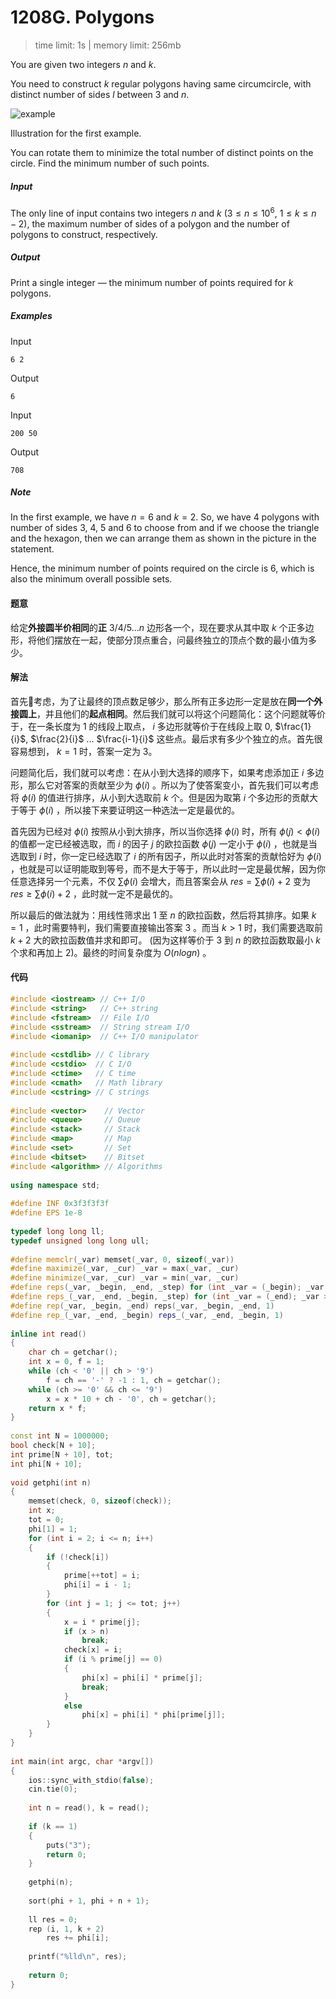 # 1208G. Polygons

> time limit: 1s | memory limit: 256mb

You are given two integers $n$ and $k$.

You need to construct $k$ regular polygons having same circumcircle, with distinct number of sides $l$ between $3$ and $n$.

![example](/assets/1208G.png)

Illustration for the first example.

You can rotate them to minimize the total number of distinct points on the circle. Find the minimum number of such points.

##### Input

The only line of input contains two integers $n$ and $k$ ($3 \leq n \leq 10^6$, $1 \leq k \leq n - 2$), the maximum number of sides of a polygon and the number of polygons to construct, respectively.

##### Output

Print a single integer — the minimum number of points required for $k$ polygons.

##### Examples

Input
```text
6 2
```
Output
```text
6
```

Input
```text
200 50
```
Output
```text
708
```

##### Note

In the first example, we have $n = 6$ and $k = 2$. So, we have $4$ polygons with number of sides $3$, $4$, $5$ and $6$ to choose from and if we choose the triangle and the hexagon, then we can arrange them as shown in the picture in the statement.

Hence, the minimum number of points required on the circle is $6$, which is also the minimum overall possible sets.

#### 题意

给定**外接圆半价相同**的**正** $3/4/5...n$ 边形各一个，现在要求从其中取 $k$ 个正多边形，将他们摆放在一起，使部分顶点重合，问最终独立的顶点个数的最小值为多少。

#### 解法

首先考虑，为了让最终的顶点数足够少，那么所有正多边形一定是放在**同一个外接圆上**，并且他们的**起点相同**。然后我们就可以将这个问题简化：这个问题就等价于，在一条长度为 $1$ 的线段上取点， $i$ 多边形就等价于在线段上取 $0$, $\frac{1}{i}$, $\frac{2}{i}$ ... $\frac{i-1}{i}$ 这些点。最后求有多少个独立的点。首先很容易想到， $k = 1$ 时，答案一定为 $3$。

问题简化后，我们就可以考虑：在从小到大选择的顺序下，如果考虑添加正 $i$ 多边形，那么它对答案的贡献至少为 $\phi(i)$ 。所以为了使答案变小，首先我们可以考虑将 $\phi(i)$ 的值进行排序，从小到大选取前 $k$ 个。但是因为取第 $i$ 个多边形的贡献大于等于 $\phi(i)$ ，所以接下来要证明这一种选法一定是最优的。

首先因为已经对 $\phi(i)$ 按照从小到大排序，所以当你选择 $\phi(i)$ 时，所有 $\phi(j) < \phi(i)$ 的值都一定已经被选取，而 $i$ 的因子 $j$ 的欧拉函数 $\phi(j)$ 一定小于 $\phi(i)$ ，也就是当选取到 $i$ 时，你一定已经选取了 $i$ 的所有因子，所以此时对答案的贡献恰好为 $\phi(i)$ ，也就是可以证明能取到等号，而不是大于等于，所以此时一定是最优解，因为你任意选择另一个元素，不仅 $\sum\phi(i)$ 会增大，而且答案会从 $res=\sum\phi(i)+2$ 变为 $res\geq \sum\phi(i)+2$ ，此时就一定不是最优的。

所以最后的做法就为：用线性筛求出 $1$ 至 $n$ 的欧拉函数，然后将其排序。如果 $k = 1$ ，此时需要特判，我们需要直接输出答案 $3$ 。而当 $k > 1$ 时，我们需要选取前 $k + 2$ 大的欧拉函数值并求和即可。 (因为这样等价于 $3$ 到 $n$ 的欧拉函数取最小 $k$ 个求和再加上 $2$)。最终的时间复杂度为 $O(nlogn)$ 。

#### 代码

```cpp
#include <iostream> // C++ I/O
#include <string>   // C++ string
#include <fstream>  // File I/O
#include <sstream>  // String stream I/O
#include <iomanip>  // C++ I/O manipulator
 
#include <cstdlib> // C library
#include <cstdio>  // C I/O
#include <ctime>   // C time
#include <cmath>   // Math library
#include <cstring> // C strings
 
#include <vector>    // Vector
#include <queue>     // Queue
#include <stack>     // Stack
#include <map>       // Map
#include <set>       // Set
#include <bitset>    // Bitset
#include <algorithm> // Algorithms
 
using namespace std;
 
#define INF 0x3f3f3f3f
#define EPS 1e-8
 
typedef long long ll;
typedef unsigned long long ull;
 
#define memclr(_var) memset(_var, 0, sizeof(_var))
#define maximize(_var, _cur) _var = max(_var, _cur)
#define minimize(_var, _cur) _var = min(_var, _cur)
#define reps(_var, _begin, _end, _step) for (int _var = (_begin); _var <= (_end); _var += (_step))
#define reps_(_var, _end, _begin, _step) for (int _var = (_end); _var >= (_begin); _var -= (_step))
#define rep(_var, _begin, _end) reps(_var, _begin, _end, 1)
#define rep_(_var, _end, _begin) reps_(_var, _end, _begin, 1)
 
inline int read()
{
    char ch = getchar();
    int x = 0, f = 1;
    while (ch < '0' || ch > '9')
        f = ch == '-' ? -1 : 1, ch = getchar();
    while (ch >= '0' && ch <= '9')
        x = x * 10 + ch - '0', ch = getchar();
    return x * f;
}
 
const int N = 1000000;
bool check[N + 10];
int prime[N + 10], tot;
int phi[N + 10];
 
void getphi(int n)
{
    memset(check, 0, sizeof(check));
    int x;
    tot = 0;
    phi[1] = 1;
    for (int i = 2; i <= n; i++)
    {
        if (!check[i])
        {
            prime[++tot] = i;
            phi[i] = i - 1;
        }
        for (int j = 1; j <= tot; j++)
        {
            x = i * prime[j];
            if (x > n)
                break;
            check[x] = i;
            if (i % prime[j] == 0)
            {
                phi[x] = phi[i] * prime[j];
                break;
            }
            else
                phi[x] = phi[i] * phi[prime[j]];
        }
    }
}
 
int main(int argc, char *argv[])
{
    ios::sync_with_stdio(false);
    cin.tie(0);
 
    int n = read(), k = read();
 
    if (k == 1)
    {
        puts("3");
        return 0;
    }
    
    getphi(n);
    
    sort(phi + 1, phi + n + 1);
    
    ll res = 0;
    rep (i, 1, k + 2)
        res += phi[i];
 
    printf("%lld\n", res);
 
    return 0;
}
```